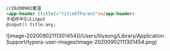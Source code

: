 ```html
//20200902重温
<app-header [title]="titleOfParent"></app-header>
子组件中引入input
@input() title:any;
```





![image-20200902111301454](/Users/lilysong/Library/Application Support/typora-user-images/image-20200902111301454.png)

